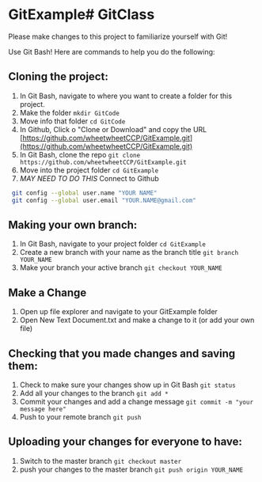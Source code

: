 # GitExample# GitClass
Please make changes to this project to familiarize yourself with Git!

Use Git Bash! Here are commands to help you do the following:

## Cloning the project:
1. In Git Bash, navigate to where you want to create a folder for this project.
2. Make the folder
  `mkdir GitCode`
3. Move info that folder
  `cd GitCode`
4. In Github, Click o "Clone or Download" and copy the URL [https://github.com/wheetwheetCCP/GitExample.git](https://github.com/wheetwheetCCP/GitExample.git)
5. In Git Bash, clone the repo
  `git clone https://github.com/wheetwheetCCP/GitExample.git`
6. Move into the project folder
  `cd GitExample`
7. *MAY NEED TO DO THIS*
  Connect to Github
  ```bash
   git config --global user.name "YOUR NAME"
   git config --global user.email "YOUR.NAME@gmail.com"
  ```
  
## Making your own branch:
1. In Git Bash, navigate to your project folder
  `cd GitExample`
2. Create a new branch with your name as the branch title
  `git branch YOUR_NAME`
3. Make your branch your active branch
  `git checkout YOUR_NAME`

## Make a Change
1. Open up file explorer and navigate to your GitExample folder
2. Open New Text Document.txt and make a change to it (or add your own file)

## Checking that you made changes and saving them:
1. Check to make sure your changes show up in Git Bash
  `git status`
2. Add all your changes to the branch
  `git add *`
3. Commit your changes and add a change message
  `git commit -m "your message here"`
4. Push to your remote branch
  `git push`


## Uploading your changes for everyone to have:
1. Switch to the master branch
  `git checkout master`
2. push your changes to the master branch
  `git push origin YOUR_NAME`
